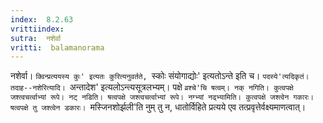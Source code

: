 ```yaml
---
index:  8.2.63
vrittiindex: 
sutra:  नशेर्वा
vritti:  balamanorama 
---
```


नशेर्वा। `क्विन्प्रत्ययस्य कुः' इत्यतः कुरित्यनुवर्तते, `स्कोः संयोगाद्योः' इत्यतोऽन्ते इति च। `पदस्ये'त्यदिकृतं। तदाह--नशेरित्यादि। `अन्तादेश' इत्यलोऽन्त्यसूत्रलभ्यम्। पक्षे `व्रश्चे'चि षत्वम्। नक् नगिति। कुत्वपक्षे जश्त्वचर्त्वाभ्यां रूपे। नट् नडिति। षत्वपक्षे जश्त्वचर्त्वाभ्यां रूपे। नग्भ्यां नढ्भ्यामिति। कुत्वपक्षे जश्त्वेन गकारः। षत्वपक्षे तु जश्त्वेन डकारः। `मस्जिनशोर्झली'ति नुम् तु न, धातोर्विहिते प्रत्यये एव तत्प्रवृत्तेर्वक्ष्यमाणत्वात्। 

